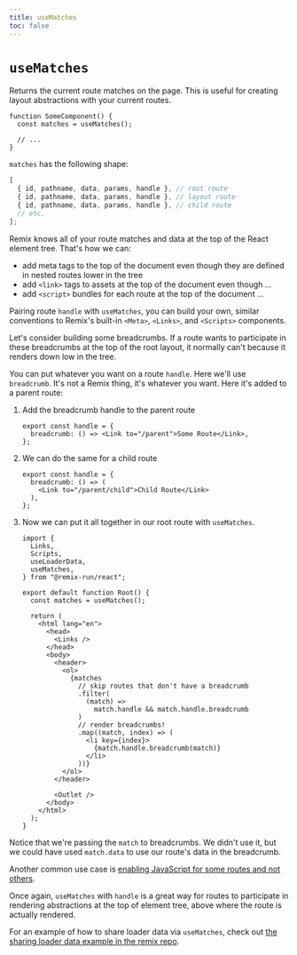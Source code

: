 ```yaml
---
title: useMatches
toc: false
---
```


# `useMatches`

Returns the current route matches on the page. This is useful for creating layout abstractions with your current routes.

```tsx
function SomeComponent() {
  const matches = useMatches();

  // ...
}
```

`matches` has the following shape:

```ts
[
  { id, pathname, data, params, handle }, // root route
  { id, pathname, data, params, handle }, // layout route
  { id, pathname, data, params, handle }, // child route
  // etc.
];
```

Remix knows all of your route matches and data at the top of the React element tree. That's how we can:

- add meta tags to the top of the document even though they are defined in nested routes lower in the tree
- add `<link>` tags to assets at the top of the document even though ...
- add `<script>` bundles for each route at the top of the document ...

Pairing route `handle` with `useMatches`, you can build your own, similar conventions to Remix's built-in `<Meta>`, `<Links>`, and `<Scripts>` components.

Let's consider building some breadcrumbs. If a route wants to participate in these breadcrumbs at the top of the root layout, it normally can't because it renders down low in the tree.

You can put whatever you want on a route `handle`. Here we'll use `breadcrumb`. It's not a Remix thing, it's whatever you want. Here it's added to a parent route:

1. Add the breadcrumb handle to the parent route

   ```tsx filename=app/routes/parent.tsx
   export const handle = {
     breadcrumb: () => <Link to="/parent">Some Route</Link>,
   };
   ```

2. We can do the same for a child route

   ```tsx filename=app/routes/parent/child.tsx
   export const handle = {
     breadcrumb: () => (
       <Link to="/parent/child">Child Route</Link>
     ),
   };
   ```

3. Now we can put it all together in our root route with `useMatches`.

   ```tsx filename=root.tsx lines=[5,19-30]
   import {
     Links,
     Scripts,
     useLoaderData,
     useMatches,
   } from "@remix-run/react";

   export default function Root() {
     const matches = useMatches();

     return (
       <html lang="en">
         <head>
           <Links />
         </head>
         <body>
           <header>
             <ol>
               {matches
                 // skip routes that don't have a breadcrumb
                 .filter(
                   (match) =>
                     match.handle && match.handle.breadcrumb
                 )
                 // render breadcrumbs!
                 .map((match, index) => (
                   <li key={index}>
                     {match.handle.breadcrumb(match)}
                   </li>
                 ))}
             </ol>
           </header>

           <Outlet />
         </body>
       </html>
     );
   }
   ```

Notice that we're passing the `match` to breadcrumbs. We didn't use it, but we could have used `match.data` to use our route's data in the breadcrumb.

Another common use case is [enabling JavaScript for some routes and not others][disabling-javascript].

Once again, `useMatches` with `handle` is a great way for routes to participate in rendering abstractions at the top of element tree, above where the route is actually rendered.

For an example of how to share loader data via `useMatches`, check out [the sharing loader data example in the remix repo][example-sharing-loader-data].

[disabling-javascript]: ../guides/disabling-javascript
[example-sharing-loader-data]: https://github.com/remix-run/examples/tree/main/sharing-loader-data
